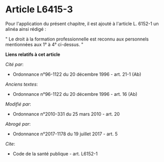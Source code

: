 # Article L6415-3

Pour l'application du présent chapitre, il est ajouté à l'article L. 6152-1 un alinéa ainsi rédigé : 

" Le droit à la formation professionnelle est reconnu aux personnels mentionnées aux 1° à 4° ci-dessus. "

**Liens relatifs à cet article**

_Cité par_:

  - Ordonnance n°96-1122 du 20 décembre 1996 - art. 21-1 (Ab)

_Anciens textes_:

  - Ordonnance n°96-1122 du 20 décembre 1996 - art. 16 (Ab)

_Modifié par_:

  - Ordonnance n°2010-331 du 25 mars 2010 - art. 20

_Abrogé par_:

  - Ordonnance n°2017-1178 du 19 juillet 2017 - art. 5

_Cite_:

  - Code de la santé publique - art. L6152-1
